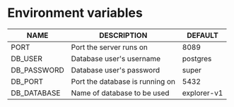 # Environment variables

| NAME        | DESCRIPTION                     | DEFAULT     |
| ----------- | ------------------------------- | ----------- |
| PORT        | Port the server runs on         | 8089        |
| DB_USER     | Database user's username        | postgres    |
| DB_PASSWORD | Database user's password        | super       |
| DB_PORT     | Port the database is running on | 5432        |
| DB_DATABASE | Name of database to be used     | explorer-v1 |
